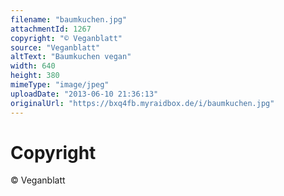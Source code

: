 ```yaml
---
filename: "baumkuchen.jpg"
attachmentId: 1267
copyright: "© Veganblatt"
source: "Veganblatt"
altText: "Baumkuchen vegan"
width: 640
height: 380
mimeType: "image/jpeg"
uploadDate: "2013-06-10 21:36:13"
originalUrl: "https://bxq4fb.myraidbox.de/i/baumkuchen.jpg"
---
```


# Copyright

© Veganblatt
